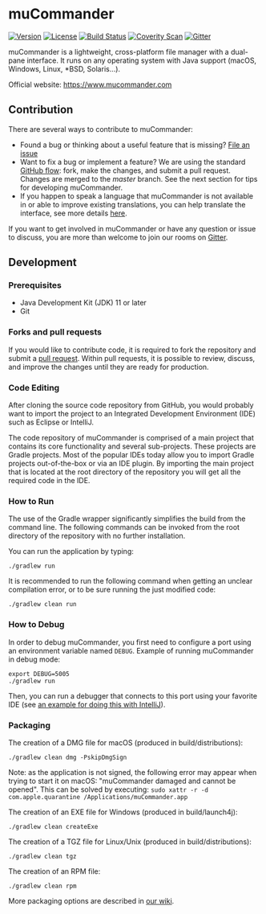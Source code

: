 # muCommander

[![Version](http://img.shields.io/badge/version-1.5.0-blue.svg?style=flat)](https://github.com/mucommander/mucommander/releases/tag/nightly)
[![License](http://img.shields.io/badge/License-GPL-blue.svg)](http://www.gnu.org/copyleft/gpl.html)
[![Build Status](https://github.com/mucommander/mucommander/actions/workflows/nightly.yml/badge.svg)](https://github.com/mucommander/mucommander/actions/workflows/nightly.yml)
[![Coverity Scan](https://scan.coverity.com/projects/3642/badge.svg)](https://scan.coverity.com/projects/3642)
[![Gitter](https://img.shields.io/gitter/room/nwjs/nw.js.svg)](https://gitter.im/mucommander/Lobby)

muCommander is a lightweight, cross-platform file manager with a dual-pane interface.
It runs on any operating system with Java support (macOS, Windows, Linux, *BSD, Solaris...).

Official website: https://www.mucommander.com

## Contribution


There are several ways to contribute to muCommander:

- Found a bug or thinking about a useful feature that is missing? [File an issue](https://github.com/mucommander/mucommander/issues)
- Want to fix a bug or implement a feature? We are using the standard [GitHub flow](https://guides.github.com/introduction/flow/): fork, make the changes, and submit a pull request. Changes are merged to the *master* branch. See the next section for tips for developing muCommander.
- If you happen to speak a language that muCommander is not available in or able to improve existing translations, you can help translate the interface, see more details [here](https://github.com/mucommander/mucommander/wiki/Translate).

If you want to get involved in muCommander or have any question or issue to discuss, you are more than welcome to join our rooms on [Gitter](https://gitter.im/mucommander).  

## Development

### Prerequisites

  - Java Development Kit (JDK) 11 or later
  - Git


### Forks and pull requests

If you would like to contribute code, it is required to fork the repository and submit a [pull request](https://help.github.com/en/articles/about-pull-requests).
Within pull requests, it is possible to review, discuss, and improve the changes until they are ready for production. 

### Code Editing
After cloning the source code repository from GitHub, you would probably want to import the project to an Integrated Development Environment (IDE) such as Eclipse or IntelliJ.

The code repository of muCommander is comprised of a main project that contains its core functionality and several sub-projects. These projects are Gradle projects. Most of the popular IDEs today allow you to import Gradle projects out-of-the-box or via an IDE plugin. By importing the main project that is located at the root directory of the repository you will get all the required code in the IDE.

### How to Run
The use of the Gradle wrapper significantly simplifies the build from the command line. The following commands can be invoked from the root directory of the repository with no further installation.

You can run the application by typing:
```
./gradlew run
```

It is recommended to run the following command when getting an unclear compilation error, or to be sure running the just modified code:
```
./gradlew clean run
```    

### How to Debug
In order to debug muCommander, you first need to configure a port using an environment variable named `DEBUG`.
Example of running muCommander in debug mode:
```
export DEBUG=5005
./gradlew run
```
Then, you can run a debugger that connects to this port using your favorite IDE (see [an example for doing this with IntelliJ](https://github.com/mucommander/mucommander/wiki/Debug-from-IntelliJ)).


### Packaging
The creation of a DMG file for macOS (produced in build/distributions):
```
./gradlew clean dmg -PskipDmgSign
```

Note: as the application is not signed, the following error may appear when trying to start it on macOS: "muCommander damaged and cannot be opened".
This can be solved by executing: `sudo xattr -r -d com.apple.quarantine /Applications/muCommander.app`

The creation of an EXE file for Windows (produced in build/launch4j):
```
./gradlew clean createExe
```

The creation of a TGZ file for Linux/Unix (produced in build/distributions):
```
./gradlew clean tgz
```

The creation of an RPM file:  
```
./gradlew clean rpm
```

More packaging options are described in [our wiki](https://github.com/mucommander/mucommander/wiki/Packaging).


